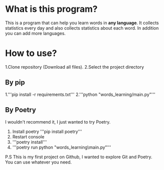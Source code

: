 # What is this program?
This is a program that can help you learn words in **any language**. It collects statistics every day and also collects statistics about each word. In addition you can add more languages.

# How to use?
1.Clone repository (Download all files).
2.Select the project directory
## By pip
1.'''pip install -r requirements.txt'''
2.'''python "words_learning/main.py"'''
## By Poetry
I wouldn't recommend it, I just wanted to try Poetry.
1. Install poetry '''pip install poetry'''
2. Restart console
3. '''poetry install'''
4. '''poetry run python "words_learning\main.py"'''



P.S This is my first project on Github, I wanted to explore Git and Poetry. You can use whatever you need.